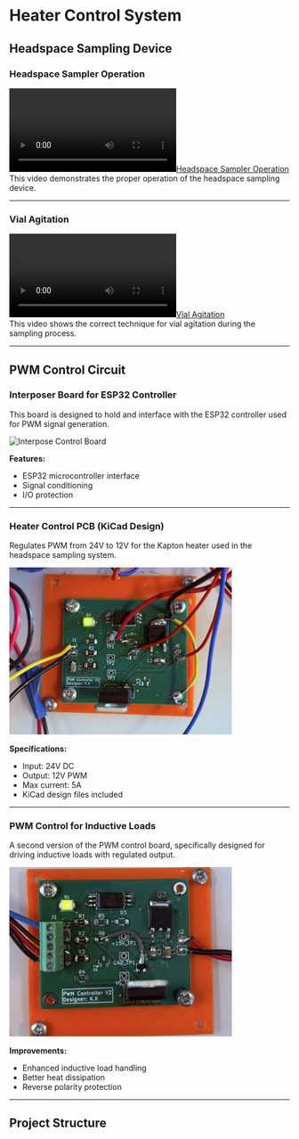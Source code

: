 # Heater Control System

## Headspace Sampling Device

### Headspace Sampler Operation
[![Headspace Sampler Operation](Documents/Videos/Headspace%20Sampling%20Device%20Operation.MP4)](Documents/Videos/Headspace%20Sampling%20Device%20Operation.MP4)  
This video demonstrates the proper operation of the headspace sampling device.

---

### Vial Agitation
[![Vial Agitation](Documents/Videos/Vial%20Agitation.mp4)](Documents/Videos/Vial%20Agitation.mp4)  
This video shows the correct technique for vial agitation during the sampling process.

---

## PWM Control Circuit

### Interposer Board for ESP32 Controller
This board is designed to hold and interface with the ESP32 controller used for PWM signal generation.

<img src="ESP32%20Interpose/Images/Interpose.JPEG" width="400" alt="Interpose Control Board">

**Features:**
- ESP32 microcontroller interface
- Signal conditioning
- I/O protection

---

### Heater Control PCB (KiCad Design)
Regulates PWM from 24V to 12V for the Kapton heater used in the headspace sampling system.

<img src="Heater-Control-PCB/Images/PWM%20controller%20V1.JPEG" width="400" alt="PWM Control Board V1">

**Specifications:**
- Input: 24V DC
- Output: 12V PWM
- Max current: 5A
- KiCad design files included

---

### PWM Control for Inductive Loads
A second version of the PWM control board, specifically designed for driving inductive loads with regulated output.

<img src="PWM%20Control%20Circuit/Images/PWM%20Controller%20V2.JPEG" width="400" alt="PWM Control Board V2">

**Improvements:**
- Enhanced inductive load handling
- Better heat dissipation
- Reverse polarity protection

---

## Project Structure
